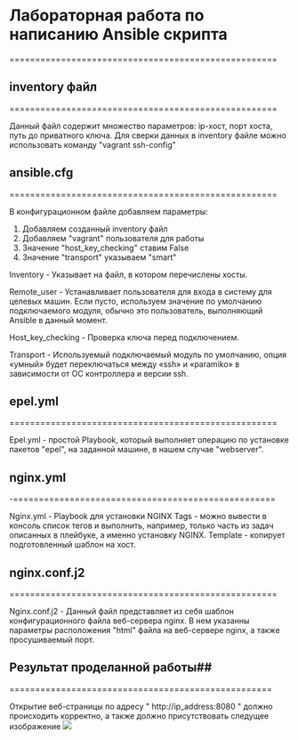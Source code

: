 #  Лабораторная работа по написанию Ansible скрипта #
====================================================

## inventory файл ##
====================================================

Данный файл содержит множество параметров: ip-хост, порт хоста, путь до приватного ключа. Для сверки данных в inventory файле можно использовать команду "vagrant ssh-config" 

## ansible.cfg ###
====================================================

В конфигурационном файле добавляем параметры:
1. Добавляем созданный inventory файл
2. Добавляем "vagrant" пользователя для работы
3. Значение "host_key_checking" ставим False
4. Значение "transport" указываем "smart"

 Inventory - Указывает на файл, в котором перечислены хосты.
 
 Remote_user - Устанавливает пользователя для входа в систему для целевых машин. Если пусто, используем значение по умолчанию подключаемого модуля, обычно это пользователь, выполняющий Ansible в данный момент.
 
 Host_key_checking - Проверка ключа перед подключением.
 
 Transport - Используемый подключаемый модуль по умолчанию, опция «умный» будет переключаться между «ssh» и «paramiko» в зависимости от ОС контроллера и версии ssh.

## epel.yml ##
====================================================

Epel.yml - простой Playbook, который выполняет операцию по установке пакетов "epel", на заданной машине, в нашем случае "webserver".

## nginx.yml ##
-===================================================

Nginx.yml - Playbook для установки NGINX
Tags - можно вывести в консоль список тегов и выполнить, например, только часть из задач описанных в плейбуке, а именно установку NGINX.
Template - копирует подготовленный шаблон на хост.

## nginx.conf.j2 ##
====================================================

Nginx.conf.j2 - Данный файл представляет из себя шаблон конфигурационного файла веб-сервера nginx. В нем указанны параметры расположения "html" файла на веб-сервере nginx, а также просушиваемый порт.

## Результат проделанной работы##
===================================================

Открытие веб-страницы по адресу " http://ip_address:8080 " должно происходить корректно, а также должно присутствовать следущее изображение
![](result.jpg)
